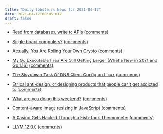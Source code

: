 ```yaml
---
title: "Daily lobste.rs News for 2021-04-17"
date: 2021-04-17T00:05:01Z
draft: false
---
```






- [Read from databases, write to APIs](https://acco.io/read-from-dbs)
  [(comments)](https://lobste.rs/s/lyeekg/read_from_databases_write_apis)



- [Single board computers?]()
  [(comments)](https://lobste.rs/s/wz9wt8/single_board_computers)



- [Actually, You Are Rolling Your Own Crypto](https://galois.com/blog/2021/03/actually-you-are-rolling-your-own-crypto/)
  [(comments)](https://lobste.rs/s/vi6chi/actually_you_are_rolling_your_own_crypto)



- [My Go Executable Files Are Still Getting Larger (What's New in 2021 and Go 1.16)](https://www.cockroachlabs.com/blog/go-file-size-update/)
  [(comments)](https://lobste.rs/s/gvtstv/my_go_executable_files_are_still_getting)



- [The Sisyphean Task Of DNS Client Config on Linux](https://tailscale.com/blog/sisyphean-dns-client-linux/)
  [(comments)](https://lobste.rs/s/v9w4ax/sisyphean_task_dns_client_config_on_linux)



- [Ethical anti-design, or designing products that people can't get addicted to](https://njms.ca/posts/ethical-anti-design.html)
  [(comments)](https://lobste.rs/s/8dnful/ethical_anti_design_designing_products)



- [What are you doing this weekend?]()
  [(comments)](https://lobste.rs/s/dtxsti/what_are_you_doing_this_weekend)



- [Content-aware image resizing in JavaScript](https://trekhleb.dev/blog/2021/content-aware-image-resizing-in-javascript/)
  [(comments)](https://lobste.rs/s/3frtbr/content_aware_image_resizing_javascript)



- [A Casino Gets Hacked Through a Fish-Tank Thermometer](https://www.entrepreneur.com/article/368943)
  [(comments)](https://lobste.rs/s/xbprjm/casino_gets_hacked_through_fish_tank)



- [LLVM 12.0.0](https://releases.llvm.org/12.0.0/docs/ReleaseNotes.html)
  [(comments)](https://lobste.rs/s/8olgw6/llvm_12_0_0)


